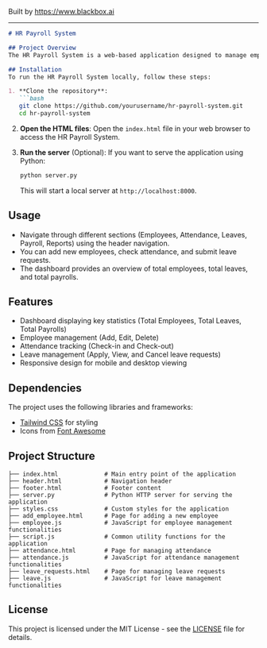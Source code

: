 
Built by https://www.blackbox.ai

---

```markdown
# HR Payroll System

## Project Overview
The HR Payroll System is a web-based application designed to manage employee payroll, attendance, and leave requests efficiently. The application provides a user-friendly interface allowing HR staff to track employee details, manage attendance, process payroll, and handle leave requests seamlessly.

## Installation
To run the HR Payroll System locally, follow these steps:

1. **Clone the repository**:
   ```bash
   git clone https://github.com/yourusername/hr-payroll-system.git
   cd hr-payroll-system
   ```

2. **Open the HTML files**:
   Open the `index.html` file in your web browser to access the HR Payroll System.

3. **Run the server** (Optional):
   If you want to serve the application using Python:
   ```bash
   python server.py
   ```
   This will start a local server at `http://localhost:8000`.

## Usage
- Navigate through different sections (Employees, Attendance, Leaves, Payroll, Reports) using the header navigation.
- You can add new employees, check attendance, and submit leave requests.
- The dashboard provides an overview of total employees, total leaves, and total payrolls.

## Features
- Dashboard displaying key statistics (Total Employees, Total Leaves, Total Payrolls)
- Employee management (Add, Edit, Delete)
- Attendance tracking (Check-in and Check-out)
- Leave management (Apply, View, and Cancel leave requests)
- Responsive design for mobile and desktop viewing

## Dependencies
The project uses the following libraries and frameworks:
- [Tailwind CSS](https://tailwindcss.com/) for styling
- Icons from [Font Awesome](https://fontawesome.com/)

## Project Structure
```plaintext
├── index.html             # Main entry point of the application
├── header.html            # Navigation header
├── footer.html            # Footer content
├── server.py              # Python HTTP server for serving the application
├── styles.css             # Custom styles for the application
├── add_employee.html      # Page for adding a new employee
├── employee.js            # JavaScript for employee management functionalities
├── script.js              # Common utility functions for the application
├── attendance.html        # Page for managing attendance
├── attendance.js          # JavaScript for attendance management functionalities
├── leave_requests.html    # Page for managing leave requests
├── leave.js               # JavaScript for leave management functionalities
```

## License
This project is licensed under the MIT License - see the [LICENSE](LICENSE) file for details.
```